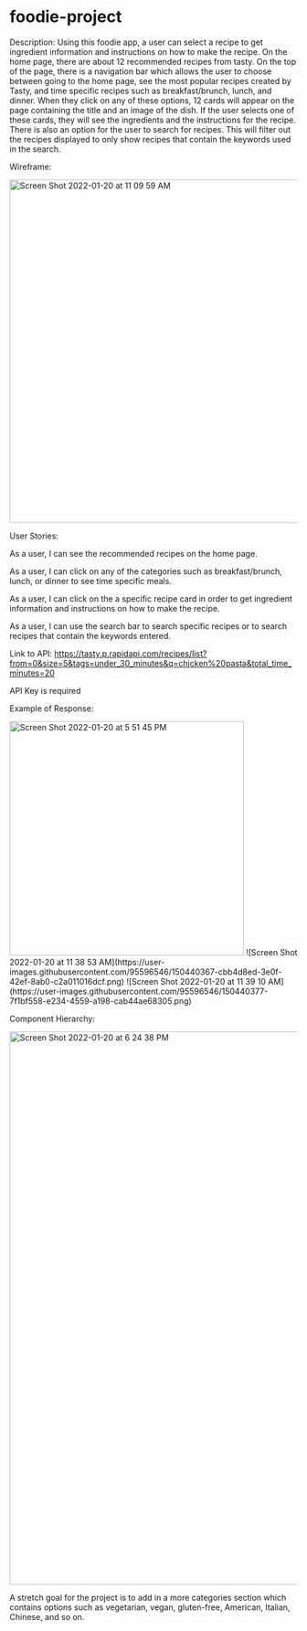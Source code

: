 # foodie-project

Description: 
Using this foodie app, a user can select a recipe to get ingredient information and instructions on how to make the recipe. On the home page, there are about 12 recommended recipes from tasty. On the top of the page, there is a navigation bar which allows the user to choose between going to the home page, see the most popular recipes created by Tasty, and time specific recipes such as breakfast/brunch, lunch, and dinner. When they click on any of these options, 12 cards will appear on the page containing the title and an image of the dish. If the user selects one of these cards, they will see the ingredients and the instructions for the recipe. There is also an option for the user to search for recipes. This will filter out the recipes displayed to only show recipes that contain the keywords used in the search.

Wireframe:

<img width="601" alt="Screen Shot 2022-01-20 at 11 09 59 AM" src="https://user-images.githubusercontent.com/95596546/150440310-51c3e189-87df-414a-b394-25446df5375b.png">


User Stories:

As a user, I can see the recommended recipes on the home page.

As a user, I can click on any of the categories such as breakfast/brunch, lunch, or dinner to see time specific meals.

As a user, I can click on the a specific recipe card in order to get ingredient information and instructions on how to make the recipe.

As a user, I can use the search bar to search specific recipes or to search recipes that contain the keywords entered.

Link to API:
https://tasty.p.rapidapi.com/recipes/list?from=0&size=5&tags=under_30_minutes&q=chicken%20pasta&total_time_minutes=20

API Key is required


Example of Response:

<img width="410" alt="Screen Shot 2022-01-20 at 5 51 45 PM" src="https://user-images.githubusercontent.com/95596546/150440499-381428e2-f472-41f5-8e1d-447695670903.png">
![Screen Shot 2022-01-20 at 11 38 53 AM](https://user-images.githubusercontent.com/95596546/150440367-cbb4d8ed-3e0f-42ef-8ab0-c2a011016dcf.png)
![Screen Shot 2022-01-20 at 11 39 10 AM](https://user-images.githubusercontent.com/95596546/150440377-7f1bf558-e234-4559-a198-cab44ae68305.png)



Component Hierarchy:

<img width="968" alt="Screen Shot 2022-01-20 at 6 24 38 PM" src="https://user-images.githubusercontent.com/95596546/150443624-3bdae2ff-eb8c-453e-8c35-33b7bbdb2f76.png">




A stretch goal for the project is to add in a more categories section which contains options such as vegetarian, vegan, gluten-free, American, Italian, Chinese, and so on.

